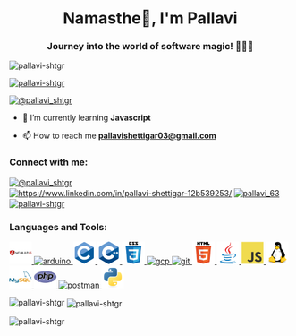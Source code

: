 <h1 align="center">Namasthe👋, I'm Pallavi</h1>
<h3 align="center">Journey into the world of software magic! 👩‍💻🚀</h3>

<p align="left"> <img src="https://komarev.com/ghpvc/?username=pallavi-shtgr&label=Profile%20views&color=0e75b6&style=flat" alt="pallavi-shtgr" /> </p>

<p align="left"> <a href="https://github.com/ryo-ma/github-profile-trophy"><img src="https://github-profile-trophy.vercel.app/?username=pallavi-shtgr" alt="pallavi-shtgr" /></a> </p>

<p align="left"> <a href="https://twitter.com/@pallavi_shtgr" target="blank"><img src="https://img.shields.io/twitter/follow/@pallavi_shtgr?logo=twitter&style=for-the-badge" alt="@pallavi_shtgr" /></a> </p>

- 🌱 I’m currently learning **Javascript**

- 📫 How to reach me **pallavishettigar03@gmail.com**

<h3 align="left">Connect with me:</h3>
<p align="left">
<a href="https://twitter.com/@pallavi_shtgr" target="blank"><img align="center" src="https://raw.githubusercontent.com/rahuldkjain/github-profile-readme-generator/master/src/images/icons/Social/twitter.svg" alt="@pallavi_shtgr" height="30" width="40" /></a>
<a href="https://linkedin.com/in/https://www.linkedin.com/in/pallavi-shettigar-12b539253/" target="blank"><img align="center" src="https://raw.githubusercontent.com/rahuldkjain/github-profile-readme-generator/master/src/images/icons/Social/linked-in-alt.svg" alt="https://www.linkedin.com/in/pallavi-shettigar-12b539253/" height="30" width="40" /></a>
<a href="https://www.codechef.com/users/pallavi_63" target="blank"><img align="center" src="https://cdn.jsdelivr.net/npm/simple-icons@3.1.0/icons/codechef.svg" alt="pallavi_63" height="30" width="40" /></a>
<a href="https://www.leetcode.com/pallavi-shtgr" target="blank"><img align="center" src="https://raw.githubusercontent.com/rahuldkjain/github-profile-readme-generator/master/src/images/icons/Social/leet-code.svg" alt="pallavi-shtgr" height="30" width="40" /></a>
</p>

<h3 align="left">Languages and Tools:</h3>
<p align="left"> <a href="https://angular.io" target="_blank" rel="noreferrer"> <img src="https://raw.githubusercontent.com/devicons/devicon/master/icons/angularjs/angularjs-original-wordmark.svg" alt="angularjs" width="40" height="40"/> </a> <a href="https://www.arduino.cc/" target="_blank" rel="noreferrer"> <img src="https://cdn.worldvectorlogo.com/logos/arduino-1.svg" alt="arduino" width="40" height="40"/> </a> <a href="https://www.cprogramming.com/" target="_blank" rel="noreferrer"> <img src="https://raw.githubusercontent.com/devicons/devicon/master/icons/c/c-original.svg" alt="c" width="40" height="40"/> </a> <a href="https://www.w3schools.com/cpp/" target="_blank" rel="noreferrer"> <img src="https://raw.githubusercontent.com/devicons/devicon/master/icons/cplusplus/cplusplus-original.svg" alt="cplusplus" width="40" height="40"/> </a> <a href="https://www.w3schools.com/css/" target="_blank" rel="noreferrer"> <img src="https://raw.githubusercontent.com/devicons/devicon/master/icons/css3/css3-original-wordmark.svg" alt="css3" width="40" height="40"/> </a> <a href="https://cloud.google.com" target="_blank" rel="noreferrer"> <img src="https://www.vectorlogo.zone/logos/google_cloud/google_cloud-icon.svg" alt="gcp" width="40" height="40"/> </a> <a href="https://git-scm.com/" target="_blank" rel="noreferrer"> <img src="https://www.vectorlogo.zone/logos/git-scm/git-scm-icon.svg" alt="git" width="40" height="40"/> </a> <a href="https://www.w3.org/html/" target="_blank" rel="noreferrer"> <img src="https://raw.githubusercontent.com/devicons/devicon/master/icons/html5/html5-original-wordmark.svg" alt="html5" width="40" height="40"/> </a> <a href="https://www.java.com" target="_blank" rel="noreferrer"> <img src="https://raw.githubusercontent.com/devicons/devicon/master/icons/java/java-original.svg" alt="java" width="40" height="40"/> </a> <a href="https://developer.mozilla.org/en-US/docs/Web/JavaScript" target="_blank" rel="noreferrer"> <img src="https://raw.githubusercontent.com/devicons/devicon/master/icons/javascript/javascript-original.svg" alt="javascript" width="40" height="40"/> </a> <a href="https://www.linux.org/" target="_blank" rel="noreferrer"> <img src="https://raw.githubusercontent.com/devicons/devicon/master/icons/linux/linux-original.svg" alt="linux" width="40" height="40"/> </a> <a href="https://www.mysql.com/" target="_blank" rel="noreferrer"> <img src="https://raw.githubusercontent.com/devicons/devicon/master/icons/mysql/mysql-original-wordmark.svg" alt="mysql" width="40" height="40"/> </a> <a href="https://www.php.net" target="_blank" rel="noreferrer"> <img src="https://raw.githubusercontent.com/devicons/devicon/master/icons/php/php-original.svg" alt="php" width="40" height="40"/> </a> <a href="https://postman.com" target="_blank" rel="noreferrer"> <img src="https://www.vectorlogo.zone/logos/getpostman/getpostman-icon.svg" alt="postman" width="40" height="40"/> </a> <a href="https://www.python.org" target="_blank" rel="noreferrer"> <img src="https://raw.githubusercontent.com/devicons/devicon/master/icons/python/python-original.svg" alt="python" width="40" height="40"/> </a> </p>

<p><img align="left" src="https://github-readme-stats.vercel.app/api/top-langs?username=pallavi-shtgr&show_icons=true&locale=en&layout=compact" alt="pallavi-shtgr" /></p>

<p>&nbsp;<img align="center" src="https://github-readme-stats.vercel.app/api?username=pallavi-shtgr&show_icons=true&locale=en" alt="pallavi-shtgr" /></p>

<p><img align="center" src="https://github-readme-streak-stats.herokuapp.com/?user=pallavi-shtgr&" alt="pallavi-shtgr" /></p>
